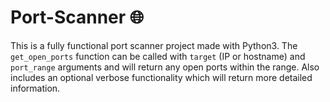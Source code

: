 # Port-Scanner 🌐

This is a fully functional port scanner project made with Python3.  The `get_open_ports` function can be called with `target` (IP or hostname) and `port_range` arguments and will return any open ports within the range.  Also includes an optional verbose functionality which will return more detailed information.
